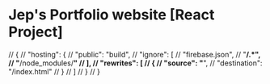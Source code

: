 # Jep's Portfolio website [React Project]

// {
//   "hosting": {
//     "public": "build",
//     "ignore": [
//       "firebase.json",
//       "**/.*",
//       "**/node_modules/**"
//     ],
//     "rewrites": [
//       {
//         "source": "**",
//         "destination": "/index.html"
//       }
//     ]
//   }
// }
